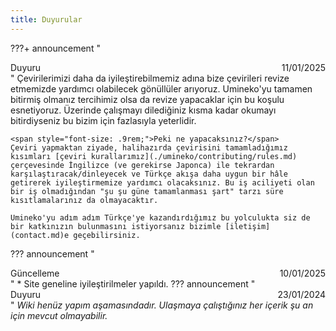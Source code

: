 ```yaml
---
title: Duyurular
---
```

<!-- lines 6-20 are displayed in the home page -->

???+ announcement "<div style="position: relative;">Duyuru<span style="position: absolute; right: 0;">11/01/2025</span></div>"
    Çevirilerimizi daha da iyileştirebilmemiz adına bize çevirileri revize etmemizde yardımcı olabilecek gönüllüler arıyoruz. Umineko'yu tamamen bitirmiş olmanız tercihimiz olsa da revize yapacaklar için bu koşulu esnetiyoruz. Üzerinde çalışmayı dilediğiniz kısma kadar okumayı bitirdiyseniz bu bizim için fazlasıyla yeterlidir.

    <span style="font-size: .9rem;">Peki ne yapacaksınız?</span>  
    Çeviri yapmaktan ziyade, halihazırda çevirisini tamamladığımız kısımları [çeviri kurallarımız](./umineko/contributing/rules.md) çerçevesinde İngilizce (ve gerekirse Japonca) ile tekrardan karşılaştıracak/dinleyecek ve Türkçe akışa daha uygun bir hâle getirerek iyileştirmemize yardımcı olacaksınız. Bu iş aciliyeti olan bir iş olmadığından "şu şu güne tamamlanması şart" tarzı süre kısıtlamalarınız da olmayacaktır.

    Umineko'yu adım adım Türkçe'ye kazandırdığımız bu yolculukta siz de bir katkınızın bulunmasını istiyorsanız bizimle [iletişim](contact.md)e geçebilirsiniz.
??? announcement "<div style="position: relative;">Güncelleme<span style="position: absolute; right: 0;">10/01/2025</span></div>"
    *  Site geneline iyileştirilmeler yapıldı.
??? announcement "<div style="position: relative;">Duyuru<span style="position: absolute; right: 0;">23/01/2024</span></div>"
    *Wiki henüz yapım aşamasındadır. Ulaşmaya çalıştığınız her içerik şu an için mevcut olmayabilir.*